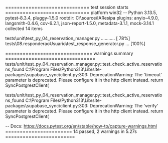 ============================= test session starts =============================
platform win32 -- Python 3.13.5, pytest-8.3.4, pluggy-1.5.0
rootdir: C:\source\IAResipa
plugins: anyio-4.9.0, langsmith-0.4.6, cov-6.2.1, json-report-1.5.0, metadata-3.1.1, mock-3.14.1
collected 14 items

tests\unit\test_py_04_reservation_manager.py ...........                 [ 78%]
tests\08.responderaoUsuario\test_response_generator.py ...               [100%]

============================== warnings summary ===============================
tests/unit/test_py_04_reservation_manager.py::test_check_active_reservations_found
  C:\Program Files\Python313\Lib\site-packages\supabase\_sync\client.py:303: DeprecationWarning: The 'timeout' parameter is deprecated. Please configure it in the http client instead.
    return SyncPostgrestClient(

tests/unit/test_py_04_reservation_manager.py::test_check_active_reservations_found
  C:\Program Files\Python313\Lib\site-packages\supabase\_sync\client.py:303: DeprecationWarning: The 'verify' parameter is deprecated. Please configure it in the http client instead.
    return SyncPostgrestClient(

-- Docs: https://docs.pytest.org/en/stable/how-to/capture-warnings.html
======================= 14 passed, 2 warnings in 5.27s ========================
